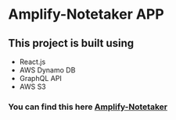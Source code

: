 # Amplify-Notetaker APP

## This project is built using
 - React.js
 - AWS Dynamo DB
 - GraphQL API
 - AWS S3
 
 ### You can find this here [Amplify-Notetaker](http://amplifynotetaker-20200116190915-hostingbucket-dev.s3-website.us-east-2.amazonaws.com/)
